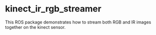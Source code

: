 # kinect_ir_rgb_streamer
This ROS package demonstrates how to stream both RGB and IR images together on the kinect sensor.
